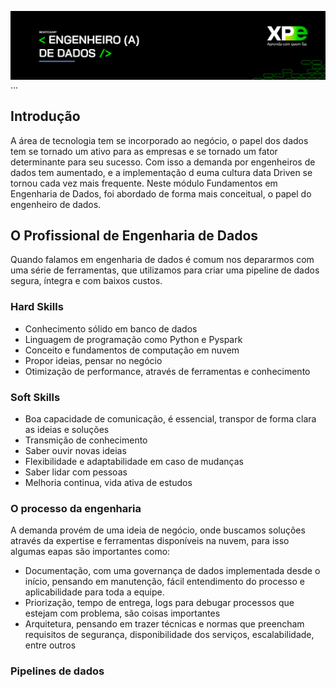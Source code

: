 <img align="right" src="https://raw.githubusercontent.com/araujoeverton/XP_Bootcamp_Engenharia_de_Dados/main/assets/bootcamp-engenheiro-de-dados-xp.jpg" width="1080"/> ...

## Introdução
A área de tecnologia tem se incorporado ao negócio, o papel dos dados tem se tornado um ativo para as empresas e se tornado um fator determinante para seu sucesso. Com isso a demanda por engenheiros de dados tem aumentado, e a implementação d euma cultura data Driven se tornou cada vez mais frequente.
Neste módulo Fundamentos em Engenharia de Dados, foi abordado de forma mais conceitual, o papel do engenheiro de dados.

## O Profissional de Engenharia de Dados
Quando falamos em engenharia de dados é comum nos depararmos com uma série de ferramentas, que utilizamos para criar uma pipeline de dados segura, íntegra e com baixos custos.

### Hard Skills
- Conhecimento sólido em banco de dados
- Linguagem de programação como Python e Pyspark
- Conceito e fundamentos de computação em nuvem
- Propor ideias, pensar no negócio
- Otimização de performance, através de ferramentas e conhecimento

### Soft Skills
- Boa capacidade de comunicação, é essencial, transpor de forma clara as ideias e soluções
- Transmição de conhecimento
- Saber ouvir novas ideias
- Flexibilidade e adaptabilidade em caso de mudanças
- Saber lidar com pessoas
- Melhoria continua, vida ativa de estudos

### O processo da engenharia
A demanda provém de uma ideia de negócio, onde buscamos soluções através da expertise e ferramentas disponíveis na nuvem, para isso algumas eapas são importantes como:
- Documentação, com uma governança de dados implementada desde o início, pensando em manutenção, fácil entendimento do processo e aplicabilidade para toda a equipe.
- Priorização, tempo de entrega, logs para debugar processos que estejam com problema, são coisas importantes
- Arquitetura, pensando em  trazer técnicas e normas que preencham requisitos de segurança, disponibilidade dos serviços, escalabilidade, entre outros

### Pipelines de dados



  

